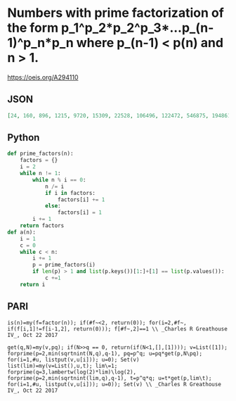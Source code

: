 # Numbers with prime factorization of the form p\_1^p\_2\*p\_2^p\_3\*\.\.\.p\_\(n\-1\)^p\_n\*p\_n where p\_\(n\-1\) < p\(n\) and n \> 1\.
https://oeis.org/A294110
## JSON
```JSON
[24, 160, 896, 1215, 9720, 15309, 22528, 106496, 122472, 546875, 1948617, 2228224, 9961472, 15588936, 17500000, 20726199, 132890625, 165809592, 192937984, 537109375, 1063125000, 2195382771, 15569256448, 15869140625, 17187500000, 17563062168, 21750594173, 22082967873, 66571993088, 130517578125]
```
## Python
```Python
def prime_factors(n):
    factors = {}
    i = 2
    while n != 1:
        while n % i == 0:
            n /= i
            if i in factors:
                factors[i] += 1
            else:
                factors[i] = 1
        i += 1
    return factors
def a(n):
    i = 1
    c = 0
    while c < n:
        i += 1
        p = prime_factors(i)
        if len(p) > 1 and list(p.keys())[1:]+[1] == list(p.values()):
            c +=1
    return i
```
## PARI
```PARI
is(n)=my(f=factor(n)); if(#f~<2, return(0)); for(i=2,#f~, if(f[i,1]!=f[i-1,2], return(0))); f[#f~,2]==1 \\ _Charles R Greathouse IV_, Oct 22 2017
```
```PARI
get(q,N)=my(v,pq); if(N>>q == 0, return(if(N<1,[],[1]))); v=List([1]); forprime(p=2,min(sqrtnint(N,q),q-1), pq=p^q; u=pq*get(p,N\pq); for(i=1,#u, listput(v,u[i])); u=0); Set(v)
list(lim)=my(v=List(),u,t); lim\=1; forprime(q=3,lambertw(log(2)*lim)\log(2), forprime(p=2,min(sqrtnint(lim,q),q-1), t=p^q*q; u=t*get(p,lim\t); for(i=1,#u, listput(v,u[i])); u=0)); Set(v) \\ _Charles R Greathouse IV_, Oct 22 2017
```
